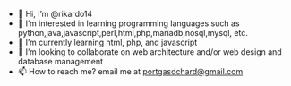 - 👋 Hi, I’m @rikardo14
- 👀 I’m interested in learning programming languages such as python,java,javascript,perl,html,php,mariadb,nosql,mysql, etc.
- 🌱 I’m currently learning html, php, and javascript
- 💞️ I’m looking to collaborate on web architecture and/or web design and database management
- 📫 How to reach me? email me at portgasdchard@gmail.com

<!---
rikardo14/rikardo14 is a ✨ special ✨ repository because its `README.md` (this file) appears on your GitHub profile.
You can click the Preview link to take a look at your changes.
--->
